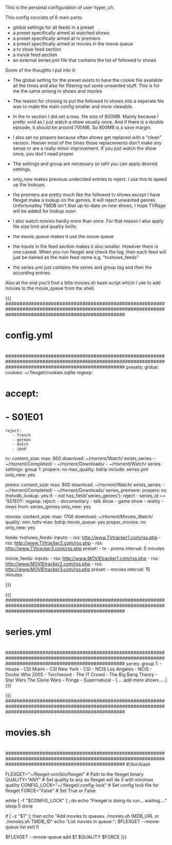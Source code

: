 This is the personal configuration of user hyper_ch.

This config concists of 6 main parts:

- global settings for all feeds in a preset
- a preset specifically aimed at watched shows
- a preset specifically aimed at tv premiers
- a preset specifically aimed at movies in the movie queue
- a tv show feed section
- a movie feed section
- an external series.yml file that contains the list of followed tv shows

Some of the thoughts I put into it:

- The global setting for the preset exists to have the cookie file available all the times and also for filtering out some unwanted stuff. This is for me the same among tv shows and movies

- The reason for chosing to put the followed tv shows into a seperate file was to make the main config smaller and more viewable.
- In the tv section I did set a max. file size of 800MB. Mainly because I prefer xvid as I just watch a show usually once. And if there is a double episode, it should be around 700MB. So 800MB is a save margin.
- I also set no propers because often shows get replaced with a "clean" version. Hoever most of the times those replacements don't make any sense or are a really minor improvement. If you just watch the show once, you don't need proper.
- The settings and group are necessary so taht you can apply desired settings.
- only_new makes previous undecided entries to reject. I use this to speed up the lookups.
- the premiers are pretty much like the followed tv shows except I have flexget make a lookup on the genres. It will reject unwanted genres. Unfortunatley TMDB isn't that up-to-date on new shows, I hope TVRage will be added for lookup soon

- I also watch movies hardly more than once. For that reason I also apply file size limit and quality limits
- the movie_queue makes it use the movie queue

- the inputs in the feed section makes it also smaller. However there is one caveat. When you run flexget and check the log, then each feed will just be named as the main feed name e.g. "tvshows_feeds"

- the series.yml just contains the series and group tag and then the according entries

Also at the end you'll find a little movies.sh bash script which I use to add movies to the movie_queue from the shell.



{{{
##########################################################################################################################################################
#                                                                                                                                                        #
#                                                                                                                                                        #
#                                                        config.yml                                                                                      #
#                                                                                                                                                        #
#                                                                                                                                                        #
##########################################################################################################################################################
presets:
  global:
    cookies: ~/.flexget/cookies.sqlite
  regexp:
#    accept:
#      - S01E01
    reject:
       - french
       - german
       - dutch
       - ipod

  tv:
    content_size:
      max: 800
    download: ~/rtorrent/Watch/
    exists_series:
      - ~/rtorrent/Completed/
      - ~/rtorrent/Downloads/
      - ~/rtorrent/Watch/
    series:
      settings:
        group 1:
          propers: no
          max_quality: bdrip
    include: series.yml
    only_new: yes

 prems:
    content_size:
      max: 800
    download: ~/rtorrent/Watch/
    exists_series:
      - ~/rtorrent/Completed/
      - ~/rtorrent/Downloads/
    series_premiere:
      propers: no
    thetvdb_lookup: yes
    if:
      - not has_field('series_genres'): reject
      - series_id == 'S01E01':
          regexp:
            reject:
              - documentary
              - talk show
              - game show
              - reality
              - news
            from: series_genres
    only_new: yes

  movies:
    content_size:
      max: 1700
    download: ~/rtorrent/Movies_Watch/
    quality:
      min: hdtv
      max: bdrip
    movie_queue: yes
    proper_movies: no
    only_new: yes



feeds:
  tvshows_feeds:
    inputs:
      - rss: http://www.TVtracker1.com/rss.php
      - rss: http://www.TVtracker2.com/rss.php
      - rss: http://www.TVtracker3.com/rss.php
    preset:
      - tv
      - prems
    interval: 5 minutes

  movie_feeds:
    inputs:
      - rss: http://www.MOVIEtracker1.com/rss.php
      - rss: http://www.MOVIEtracker2.com/rss.php
      - rss: http://www.MOVIEtracker3.com/rss.php
    preset:
      - movies
    interval: 15 minutes

}}}




{{{
##########################################################################################################################################################
#                                                                                                                                                        #
#                                                                                                                                                        #
#                                                        series.yml                                                                                      #
#                                                                                                                                                        #
#                                                                                                                                                        #
##########################################################################################################################################################
series:
  group 1:
    - House
    - CSI Miami
    - CSI New York
    - CSI
    - NCIS Los Angeles
    - NCIS
    - Doctor Who 2005
    - Torchwood
    - The IT Crowd
    - The Big Bang Theory
    - Star Wars The Clone Wars
    - Fringe
    - Supernatural
    - [.... add more shows ....]
}}}




{{{
##########################################################################################################################################################
#                                                                                                                                                        #
#                                                                                                                                                        #
#                                                        movies.sh                                                                                       #
#                                                                                                                                                        #
#                                                                                                                                                        #
##########################################################################################################################################################
#!/bin/bash

FLEXGET="~/flexget-svn/bin/flexget"                     # Path to the flexget binary
QUALITY="ANY"                                           # Set quality to any as flexget will do it with min/max quality
CONFIG_LOCK="~/.flexget/.config-lock"                   # Set config lock file for flexget
FORCE="False"                                           # Set True or False

while [ -f "$CONFIG_LOCK" ] ;
do
        echo "Flexget is doing its run... waiting...."
        sleep 5
done


if [ -z "$1" ]; then
        echo "Add movies to queueu  ./movies.sh IMDB_URL  or  ./movies.sh TMDB_ID"
        echo "List movies in queue:";
        $FLEXGET --movie-queue list
        exit
fi

$FLEXGET --movie-queue add $1 $QUALITY $FORCE
}}}